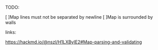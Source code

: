 TODO:

[ ]Map lines must not be separated by newline
[ ]Map is surrounded by walls



links:

https://hackmd.io/@nszl/H1LXByIE2#Map-parsing-and-validating
